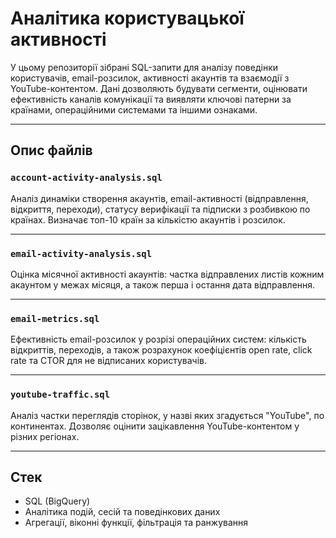 
# Аналітика користувацької активності

У цьому репозиторії зібрані SQL-запити для аналізу поведінки користувачів, email-розсилок, активності акаунтів та взаємодії з YouTube-контентом. Дані дозволяють будувати сегменти, оцінювати ефективність каналів комунікації та виявляти ключові патерни за країнами, операційними системами та іншими ознаками.

---

##  Опис файлів

### `account-activity-analysis.sql`  
Аналіз динаміки створення акаунтів, email-активності (відправлення, відкриття, переходи), статусу верифікації та підписки з розбивкою по країнах. Визначає топ-10 країн за кількістю акаунтів і розсилок.

---

### `email-activity-analysis.sql`  
Оцінка місячної активності акаунтів: частка відправлених листів кожним акаунтом у межах місяця, а також перша і остання дата відправлення.

---

### `email-metrics.sql`  
Ефективність email-розсилок у розрізі операційних систем: кількість відкриттів, переходів, а також розрахунок коефіцієнтів open rate, click rate та CTOR для не відписаних користувачів.

---

### `youtube-traffic.sql`  
Аналіз частки переглядів сторінок, у назві яких згадується "YouTube", по континентах. Дозволяє оцінити зацікавлення YouTube-контентом у різних регіонах.

---

##  Стек

- SQL (BigQuery)
- Аналітика подій, сесій та поведінкових даних
- Агрегації, віконні функції, фільтрація та ранжування
